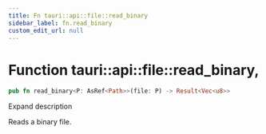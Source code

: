 ```yaml
---
title: Fn tauri::api::file::read_binary
sidebar_label: fn.read_binary
custom_edit_url: null
---
```


  # Function tauri::api::file::read_binary,

```rs
pub fn read_binary<P: AsRef<Path>>(file: P) -> Result<Vec<u8>>
```

Expand description

Reads a binary file.
  